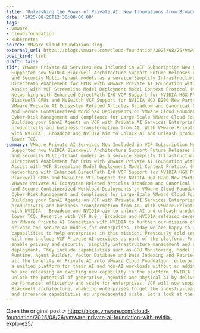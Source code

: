```yaml
---
title: 'Unleashing the Power of Private AI: New Innovations from Broadcom with NVIDIA'
date: '2025-08-26T12:30:00+00:00'
tags:
- vmware
- cloud-foundation
- kubernetes
source: VMware Cloud Foundation Blog
external_url: https://blogs.vmware.com/cloud-foundation/2025/08/26/vmware-private-ai-foundation-with-nvidia-explore25/
post_kind: link
draft: false
tldr: VMware Private AI Services Now Included in VCF Subscription New Capabilities
  Supported now NVIDIA Blackwell Architecture Support Future Releases Enable Privacy
  and Security Multi-tenant models as a service Simplify Infrastructure Management
  DirectPath enablement for GPUs with VMware Private AI Foundation with NVIDIA Intelligent
  Assist with VCF Streamline Model Deployment Model Context Protocol (MCP) High-Speed
  Networking with Enhanced DirectPath I/O VCF Support for NVIDIA HGX Platform with
  Blackwell GPUs and NVSwitch VCF Support for NVIDIA HGX B200 New Partners in the
  VMware Private AI Ecosystem Related Articles Broadcom and Canonical Partner to Fast-track
  and Secure Containerized Workload Deployments on VMware Cloud Foundation Strengthened
  Cyber-Risk Management and Compliance for Large-Scale VMware Cloud Foundation Environments
  Building your GenAI Agents on VCF with Private AI Services Enterprises can get tremendous
  productivity and business transformation from AI. With VMware Private AI Foundation
  with NVIDIA , Broadcom and NVIDIA aim to unlock AI and unleash productivity with
  lower TCO.
summary: VMware Private AI Services Now Included in VCF Subscription New Capabilities
  Supported now NVIDIA Blackwell Architecture Support Future Releases Enable Privacy
  and Security Multi-tenant models as a service Simplify Infrastructure Management
  DirectPath enablement for GPUs with VMware Private AI Foundation with NVIDIA Intelligent
  Assist with VCF Streamline Model Deployment Model Context Protocol (MCP) High-Speed
  Networking with Enhanced DirectPath I/O VCF Support for NVIDIA HGX Platform with
  Blackwell GPUs and NVSwitch VCF Support for NVIDIA HGX B200 New Partners in the
  VMware Private AI Ecosystem Related Articles Broadcom and Canonical Partner to Fast-track
  and Secure Containerized Workload Deployments on VMware Cloud Foundation Strengthened
  Cyber-Risk Management and Compliance for Large-Scale VMware Cloud Foundation Environments
  Building your GenAI Agents on VCF with Private AI Services Enterprises can get tremendous
  productivity and business transformation from AI. With VMware Private AI Foundation
  with NVIDIA , Broadcom and NVIDIA aim to unlock AI and unleash productivity with
  lower TCO. Recently with VCF 9.0 , Broadcom and NVIDIA released several features
  in VMware Private AI Foundation with NVIDIA to further our mission of providing
  private and secure AI models for enterprises. Today we are happy to announce additional
  capabilities to help enterprises in this mission. Previously sold separately, VCF
  will now include VCF Private AI services as part of the platform. Private AI services
  enable privacy and security, simplify infrastructure management and streamline model
  deployment. They include capabilities such as GPU Monitoring, Model Store, Model
  Runtime, Agent Builder, Vector Database and Data Indexing and Retrieval. By embedding
  all the benefits of Private AI into VMware Cloud Foundation, enterprises will get
  a unified platform for their AI and non-AI workloads without an additional purchase.
  We are releasing an exciting new capability in the platform. NVIDIA Blackwell GPUs
  unlock the potential of generative, agentic and physical AI by delivering exceptional
  performance, efficiency and scale for enterprises. VCF will now support the NVIDIA
  Blackwell architecture, enabling enterprises to get the industry-leading AI training
  and inference capabilities at unprecedented scale. Let’s look at the supported GPUs.
---
```

Open the original post ↗ https://blogs.vmware.com/cloud-foundation/2025/08/26/vmware-private-ai-foundation-with-nvidia-explore25/
